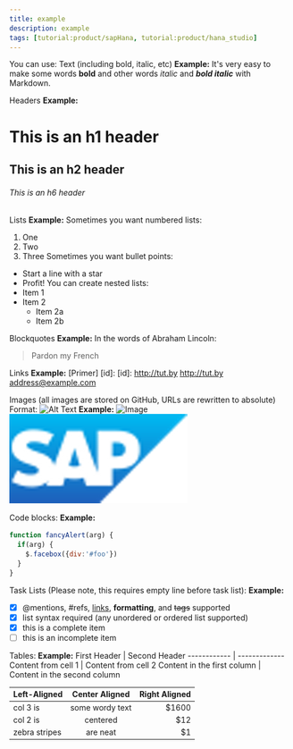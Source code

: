 ```yaml
---
title: example
description: example
tags: [tutorial:product/sapHana, tutorial:product/hana_studio]
---
```


You can use:
Text (including bold, italic, etc)
  **Example:** 
It's very easy to make some words **bold** and other words *italic* and ***bold italic*** with Markdown.

Headers
  **Example:** 
# This is an h1 header
## This is an h2 header
###### This is an h6 header

Lists
  **Example:** 
Sometimes you want numbered lists:
1. One
2. Two
3. Three
Sometimes you want bullet points:
* Start a line with a star
* Profit!
You can create nested lists:
* Item 1
* Item 2
  * Item 2a
  * Item 2b
  
Blockquotes
  **Example:** 
In the words of Abraham Lincoln:
> Pardon my French

Links
  **Example:** 
[Primer] [id]:
[id]: http://tut.by
<http://tut.by>
<address@example.com>

Images (all images are stored on GitHub, URLs are rewritten to absolute)
Format: ![Alt Text](url)
  **Example:** 
![Image](https://octodex.github.com/images/yaktocat.png)
![Example](/img/cq5dam.thumbnail.319.319.png)

Code blocks:
  **Example:** 
```javascript
function fancyAlert(arg) {
  if(arg) {
    $.facebox({div:'#foo'})
  }
}
```
Task Lists (Please note, this requires empty line before task list):
  **Example:** 
- [x] @mentions, #refs, [links](), **formatting**, and <del>tags</del> supported
- [x] list syntax required (any unordered or ordered list supported)
- [x] this is a complete item
- [ ] this is an incomplete item

Tables:
  **Example:** 
First Header | Second Header
------------ | -------------
Content from cell 1 | Content from cell 2
Content in the first column | Content in the second column

| Left-Aligned  | Center Aligned  | Right Aligned |
| :------------ |:---------------:| -----:|
| col 3 is      | some wordy text | $1600 |
| col 2 is      | centered        |   $12 |
| zebra stripes | are neat        |    $1 |
